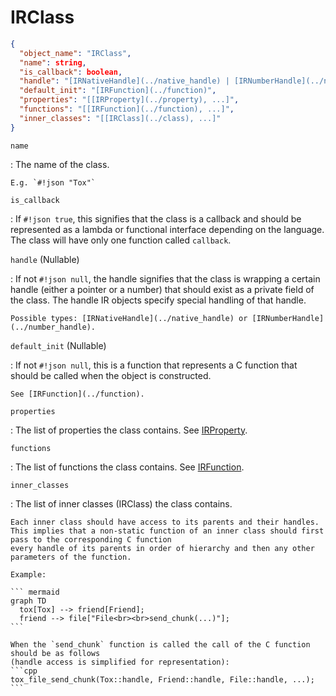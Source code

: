 # IRClass

```json
{
  "object_name": "IRClass",
  "name": string,
  "is_callback": boolean,
  "handle": "[IRNativeHandle](../native_handle) | [IRNumberHandle](../number_handle)",
  "default_init": "[IRFunction](../function)",
  "properties": "[[IRProperty](../property), ...]",
  "functions": "[[IRFunction](../function), ...]",
  "inner_classes": "[[IRClass](../class), ...]"
}
```

`name`

:   The name of the class.
    
    E.g. `#!json "Tox"`

`is_callback`

:   If `#!json true`, this signifies that the class is a callback and should be represented as a
    lambda or functional interface depending on the language. The class will have only one function
    called `callback`.

`handle` (<span class="nullable">Nullable</span>)

:   If not `#!json null`, the handle signifies that the class is wrapping
    a certain handle (either a pointer or a number) that should exist as a private field of the class.
    The handle IR objects specify special handling of that handle.

    Possible types: [IRNativeHandle](../native_handle) or [IRNumberHandle](../number_handle).

`default_init` (<span class="nullable">Nullable</span>)

:   If not `#!json null`, this is a function that represents a C function that should be called
    when the object is constructed.

    See [IRFunction](../function).

`properties`

:   The list of properties the class contains. See [IRProperty](../property).

`functions`

:   The list of functions the class contains. See [IRFunction](../function).

`inner_classes`

:   The list of inner classes (IRClass) the class contains.
    
    Each inner class should have access to its parents and their handles.
    This implies that a non-static function of an inner class should first pass to the corresponding C function
    every handle of its parents in order of hierarchy and then any other parameters of the function.

    Example:

    ``` mermaid
    graph TD
      tox[Tox] --> friend[Friend];
      friend --> file["File<br><br>send_chunk(...)"];
    ```
    
    When the `send_chunk` function is called the call of the C function should be as follows
    (handle access is simplified for representation):
    ```cpp
    tox_file_send_chunk(Tox::handle, Friend::handle, File::handle, ...);
    ```
